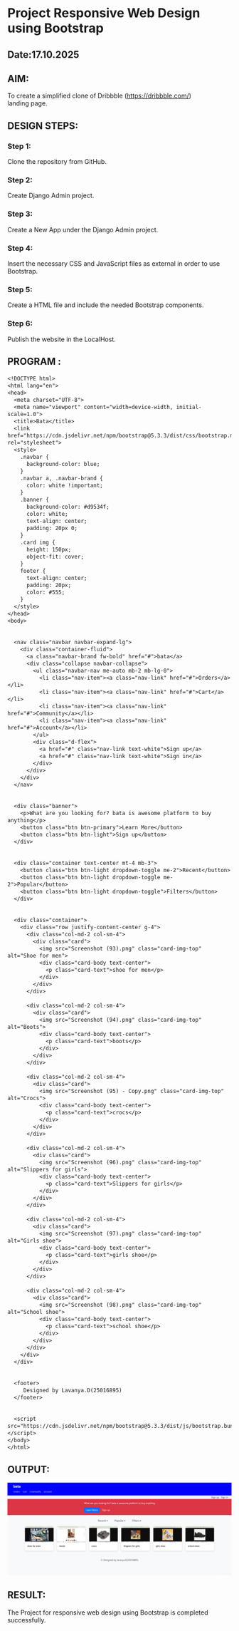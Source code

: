# Project Responsive Web Design using Bootstrap
## Date:17.10.2025

## AIM:
To create a simplified clone of Dribbble (https://dribbble.com/) landing page.


## DESIGN STEPS:

### Step 1:
Clone the repository from GitHub.

### Step 2:
Create Django Admin project.

### Step 3:
Create a New App under the Django Admin project.

### Step 4:
Insert the necessary CSS and JavaScript files as external in order to use Bootstrap.

### Step 5:
Create a HTML file and include the needed Bootstrap components.

### Step 6:
Publish the website in the LocalHost.

## PROGRAM :
```
<!DOCTYPE html>
<html lang="en">
<head>
  <meta charset="UTF-8">
  <meta name="viewport" content="width=device-width, initial-scale=1.0">
  <title>Bata</title>
  <link href="https://cdn.jsdelivr.net/npm/bootstrap@5.3.3/dist/css/bootstrap.min.css" rel="stylesheet">
  <style>
    .navbar {
      background-color: blue;
    }
    .navbar a, .navbar-brand {
      color: white !important;
    }
    .banner {
      background-color: #d9534f;
      color: white;
      text-align: center;
      padding: 20px 0;
    }
    .card img {
      height: 150px;
      object-fit: cover;
    }
    footer {
      text-align: center;
      padding: 20px;
      color: #555;
    }
  </style>
</head>
<body>

 
  <nav class="navbar navbar-expand-lg">
    <div class="container-fluid">
      <a class="navbar-brand fw-bold" href="#">bata</a>
      <div class="collapse navbar-collapse">
        <ul class="navbar-nav me-auto mb-2 mb-lg-0">
          <li class="nav-item"><a class="nav-link" href="#">Orders</a></li>
          <li class="nav-item"><a class="nav-link" href="#">Cart</a></li>
          <li class="nav-item"><a class="nav-link" href="#">Community</a></li>
          <li class="nav-item"><a class="nav-link" href="#">Account</a></li>
        </ul>
        <div class="d-flex">
          <a href="#" class="nav-link text-white">Sign up</a>
          <a href="#" class="nav-link text-white">Sign in</a>
        </div>
      </div>
    </div>
  </nav>

  
  <div class="banner">
    <p>What are you looking for? bata is awesome platform to buy anything</p>
    <button class="btn btn-primary">Learn More</button>
    <button class="btn btn-light">Sign up</button>
  </div>

  
  <div class="container text-center mt-4 mb-3">
    <button class="btn btn-light dropdown-toggle me-2">Recent</button>
    <button class="btn btn-light dropdown-toggle me-2">Popular</button>
    <button class="btn btn-light dropdown-toggle">Filters</button>
  </div>

  
  <div class="container">
    <div class="row justify-content-center g-4">
      <div class="col-md-2 col-sm-4">
        <div class="card">
          <img src="Screenshot (93).png" class="card-img-top" alt="Shoe for men">
          <div class="card-body text-center">
            <p class="card-text">shoe for men</p>
          </div>
        </div>
      </div>

      <div class="col-md-2 col-sm-4">
        <div class="card">
          <img src="Screenshot (94).png" class="card-img-top" alt="Boots">
          <div class="card-body text-center">
            <p class="card-text">boots</p>
          </div>
        </div>
      </div>

      <div class="col-md-2 col-sm-4">
        <div class="card">
          <img src="Screenshot (95) - Copy.png" class="card-img-top" alt="Crocs">
          <div class="card-body text-center">
            <p class="card-text">crocs</p>
          </div>
        </div>
      </div>

      <div class="col-md-2 col-sm-4">
        <div class="card">
          <img src="Screenshot (96).png" class="card-img-top" alt="Slippers for girls">
          <div class="card-body text-center">
            <p class="card-text">Slippers for girls</p>
          </div>
        </div>
      </div>

      <div class="col-md-2 col-sm-4">
        <div class="card">
          <img src="Screenshot (97).png" class="card-img-top" alt="Girls shoe">
          <div class="card-body text-center">
            <p class="card-text">girls shoe</p>
          </div>
        </div>
      </div>

      <div class="col-md-2 col-sm-4">
        <div class="card">
          <img src="Screenshot (98).png" class="card-img-top" alt="School shoe">
          <div class="card-body text-center">
            <p class="card-text">school shoe</p>
          </div>
        </div>
      </div>
    </div>
  </div>

  
  <footer>
     Designed by Lavanya.D(25016895)
  </footer>

  
  <script src="https://cdn.jsdelivr.net/npm/bootstrap@5.3.3/dist/js/bootstrap.bundle.min.js"></script>
</body>
</html>
```

## OUTPUT:
![alt text](<bata image.png>)
## RESULT:
The Project for responsive web design using Bootstrap is completed successfully.
